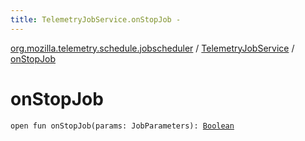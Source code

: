 ```yaml
---
title: TelemetryJobService.onStopJob - 
---
```


[org.mozilla.telemetry.schedule.jobscheduler](../index.html) / [TelemetryJobService](index.html) / [onStopJob](./on-stop-job.html)

# onStopJob

`open fun onStopJob(params: JobParameters): `[`Boolean`](https://kotlinlang.org/api/latest/jvm/stdlib/kotlin/-boolean/index.html)